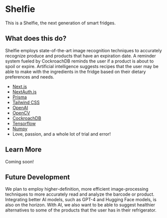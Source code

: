 # Shelfie

This is a Shelfie, the next generation of smart fridges.

## What does this do?

Shelfie employs state-of-the-art image recognition techniques to accurately recognize produce and products that have an expiration date. A reminder system fueled by CockroachDB reminds the user if a product is about to spoil or expire. Artificial intelligence suggests recipes that the user may be able to make with the ingredients in the fridge based on their dietary preferences and needs.

- [Next.js](https://nextjs.org)
- [NextAuth.js](https://next-auth.js.org)
- [Prisma](https://prisma.io)
- [Tailwind CSS](https://tailwindcss.com)
- [OpenAI](https://openai.com)
- [OpenCV](https://opencv.org)
- [CockroachDB](https://cockroachlabs.com)
- [Tensorflow](https://tensorflow.org)
- [Numpy](https://numpy.org)
- Love, passion, and a whole lot of trial and error!

## Learn More

Coming soon!

## Future Development

We plan to employ higher-definition, more efficient image-processing techniques to more accurately read and analyze the barcode or product. Integrating better AI models, such as GPT-4 and Hugging Face models, is also on the horizon. With AI, we also want to be able to suggest healthier alternatives to some of the products that the user has in their refrigerator.
